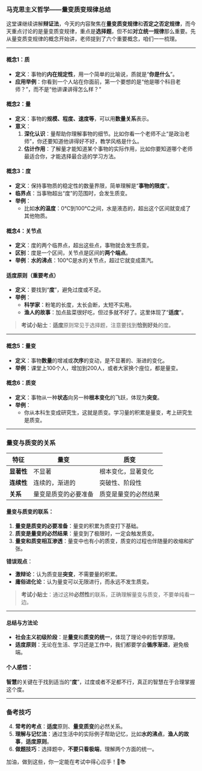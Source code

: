 ### 马克思主义哲学——量变质变规律总结

这堂课继续讲解**辩证法**，今天的内容聚焦在**量变质变规律**和**否定之否定规律**，而今天重点讨论的是量变质变规律，重点是**选择题**，但不如**对立统一规律**那么重要。先从量变质变规律的概念开始讲，老师提到了六个重要概念，咱们一一梳理。

---

#### **概念1：质**

- **定义**：事物的**内在规定性**，用一个简单的比喻说，质就是“**你是什么**”。
- **应用举例**：你看到一个人站在你面前，第一个要想的是“他是哪个科目老师？”，而不是“他讲课讲得怎么样？”

#### **概念2：量**

- **定义**：事物的**规模、程度、速度等**，可以用**数量关系**表示。
- **意义**：
    1. **深化认识**：量帮助你理解事物的细节。比如你看一个老师不止“是政治老师”，你还要知道他讲得好不好，教学风格是什么。
    2. **估计作用**：了解量才能知道某个事物的实际作用，比如你要知道哪个老师最适合你，才能选择最合适的学习方法。

#### **概念3：度**

- **定义**：保持事物质的稳定性的数量界限，简单理解是“**事物的限度**”。
- **临界点**：当事物超出“度”的范围时，会发生质变。
- **举例**：
    - 比如**水的温度**：0℃到100℃之间，水是液态的，超出这个区间就变成了其他物质。

#### **概念4：关节点**

- **定义**：度的两个临界点，超出这些点，事物就会发生质变。
- **区别**：度是一个区间，关节点是区间的**两个端点**。
- **举例**：**水的沸点**：100℃是水的关节点，超过它就变成蒸汽。

#### **适度原则**（重要考点）

- **定义**：要找到“**度**”，避免过度或不足。
- **举例**：
    - **科学家**：粉笔的长度，太长会断，太短不实用。
    - **渔人的故事**：加点盐菜很好吃，但过多就不好了。这里体现了“**适度**”。

> **考试小贴士**：**适度**原则常见于选择题，注意要找到**恰到好处**的度。

---

#### **概念5：量变**

- **定义**：事物**数量**的增减或**次序**的变动，是不显著的、渐进的变化。
- **举例**：课堂上100个人，增加到200人，或者大家换个座位，都是量变。

#### **概念6：质变**

- **定义**：事物从一种**状态**向另一种**根本变化**的飞跃，体现为**突变**。
- **举例**：
    - 你从本科生变成研究生，这就是质变。学习量的积累是量变，考上研究生是质变。

---

### 量变与质变的关系

|**特征**|**量变**|**质变**|
|---|---|---|
|**显著性**|不显著|根本变化，显著变化|
|**连续性**|连续的，渐进的|突破性、阶段性|
|**关系**|量变是质变的必要准备|质变是量变的必然结果|

#### **量变与质变的联系**：

1. **量变是质变的必要准备**：量变的积累为质变打下基础。
2. **质变是量变的必然结果**：量变到了极限时，一定会触发质变。
3. **量变和质变相互渗透**：量变中也有小的质变，质变的过程也伴随量的收缩和扩张。

**错误观点**：

- **激辩论**：认为质变是**突变**，不需要量的积累。
- **庸俗进化论**：认为量变可以无限进行，而永远不发生质变。

> **考试小贴士**：通过这种**必然性**的联系，正确理解量变与质变，不要单纯看一边。

---

#### **总结与方法论**

- **社会主义初级阶段**：是**量变**和**质变的统一**，体现了理论中的哲学原理。
- **适度原则**：无论在生活、学习还是工作中，我们都要学会**循序渐进**，避免极端。

#### **个人感悟**：

**智慧**的关键在于找到适当的“**度**”，过度或者不足都不行，真正的智慧在于合理掌握这个度。

---

### 备考技巧

4. **常考的考点**：**适度**原则、**量变质变**的必然关系。
5. **理解与记忆法**：通过生活中的实际例子帮助记忆，比如**水的沸点**，**渔人的故事**，**适度原则**。
6. **做题技巧**：选择题中，**不要只看极端**，理解两个方面的统一。

加油，做到这些，你一定能在考试中得心应手！💪📚